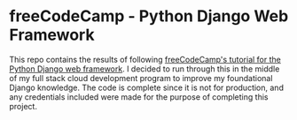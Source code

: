 # freeCodeCamp - Python Django Web Framework

This repo contains the results of following [freeCodeCamp's tutorial for the Python Django web framework](https://youtu.be/F5mRW0jo-U4). I decided to run through this in the middle of my full stack cloud development program to improve my foundational Django knowledge. The code is complete since it is not for production, and any credentials included were made for the purpose of completing this project.
